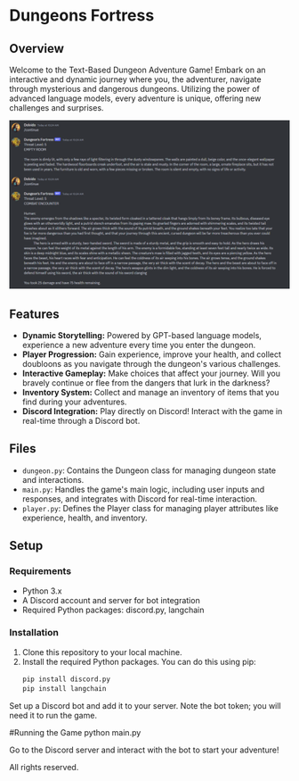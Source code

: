 # Dungeons Fortress

## Overview
Welcome to the Text-Based Dungeon Adventure Game! Embark on an interactive and dynamic journey where you, the adventurer, navigate through mysterious and dangerous dungeons. Utilizing the power of advanced language models, every adventure is unique, offering new challenges and surprises.

![Gameplay](gameplay.png)

## Features
- **Dynamic Storytelling:** Powered by GPT-based language models, experience a new adventure every time you enter the dungeon.
- **Player Progression:** Gain experience, improve your health, and collect doubloons as you navigate through the dungeon's various challenges.
- **Interactive Gameplay:** Make choices that affect your journey. Will you bravely continue or flee from the dangers that lurk in the darkness?
- **Inventory System:** Collect and manage an inventory of items that you find during your adventures.
- **Discord Integration:** Play directly on Discord! Interact with the game in real-time through a Discord bot.

## Files
- `dungeon.py`: Contains the Dungeon class for managing dungeon state and interactions.
- `main.py`: Handles the game's main logic, including user inputs and responses, and integrates with Discord for real-time interaction.
- `player.py`: Defines the Player class for managing player attributes like experience, health, and inventory.

## Setup
### Requirements
- Python 3.x
- A Discord account and server for bot integration
- Required Python packages: discord.py, langchain

### Installation
1. Clone this repository to your local machine.
2. Install the required Python packages. You can do this using pip:
   ```bash
   pip install discord.py
   pip install langchain

Set up a Discord bot and add it to your server. Note the bot token; you will need it to run the game.

#Running the Game
python main.py

Go to the Discord server and interact with the bot to start your adventure!

All rights reserved.
